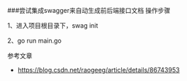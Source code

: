 ###尝试集成swagger来自动生成前后端接口文档
操作步骤

1、进入项目根目录下，swag init

2、go run main.go

参考文章

- https://blog.csdn.net/raogeeg/article/details/86743953